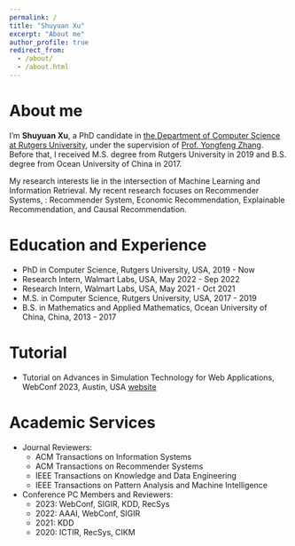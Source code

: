 ```yaml
---
permalink: /
title: "Shuyuan Xu"
excerpt: "About me"
author_profile: true
redirect_from: 
  - /about/
  - /about.html
---
```


About me
======
I’m **Shuyuan Xu**, a PhD candidate in [the Department of Computer Science at Rutgers University](https://www.cs.rutgers.edu/), under the supervision of [Prof. Yongfeng Zhang](http://www.yongfeng.me/). Before that, I received M.S. degree from Rutgers University in 2019 and B.S. degree from Ocean University of China in 2017.

My research interests lie in the intersection of Machine Learning and Information Retrieval. My recent research focuses on Recommender Systems, : Recommender System, Economic Recommendation, Explainable Recommendation, and Causal Recommendation. 

Education and Experience
======
- PhD in Computer Science, Rutgers University, USA, 2019 - Now
- Research Intern, Walmart Labs, USA, May 2022 - Sep 2022
- Research Intern, Walmart Labs, USA, May 2021 - Oct 2021
- M.S. in Computer Science, Rutgers University, USA, 2017 - 2019
- B.S. in Mathematics and Applied Mathematics, Ocean University of China, China, 2013 - 2017


Tutorial
======
- Tutorial on Advances in Simulation Technology for Web Applications, WebConf 2023, Austin, USA [website](https://foundation4recsys.github.io/Tutorial-WWW23/)


Academic Services
======
- Journal Reviewers:
  - ACM Transactions on Information Systems
  - ACM Transactions on Recommender Systems
  - IEEE Transactions on Knowledge and Data Engineering
  - IEEE Transactions on Pattern Analysis and Machine Intelligence
- Conference PC Members and Reviewers:
  - 2023: WebConf, SIGIR, KDD, RecSys
  - 2022: AAAI, WebConf, SIGIR
  - 2021: KDD
  - 2020: ICTIR, RecSys, CIKM
